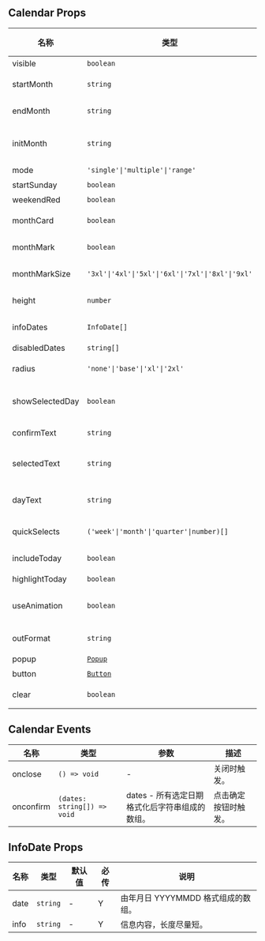 ## Calendar Props

| 名称            | 类型                                                          | 默认值                               | 必传 | 说明                                         |
| --------------- | ------------------------------------------------------------- | ------------------------------------ | ---- | -------------------------------------------- |
| visible         | `boolean`                                                     | `false`                              | N    | 是否显示。                                   |
| startMonth      | `string`                                                      | 当前月份前第 6 个月                  | N    | 开始月份，格式为 YYYYMM。                    |
| endMonth        | `string`                                                      | 当前月份后第 6 个月                  | N    | 结束月份，格式为 YYYYMM。                    |
| initMonth       | `string`                                                      | 当前月份                             | N    | 初始化时显示月份，格式为 YYYYMM。            |
| mode            | `'single'\|'multiple'\|'range'`                               | `'single'`                           | N    | 选择模式。                                   |
| startSunday     | `boolean`                                                     | `false`                              | N    | 是否从周日开始。                             |
| weekendRed      | `boolean`                                                     | `false`                              | N    | 是否周末红色。                               |
| monthCard       | `boolean`                                                     | `true`                               | N    | 月数据是否使用卡片样式。                     |
| monthMark       | `boolean`                                                     | `false`                              | N    | 是否显示月份水印。                           |
| monthMarkSize   | `'3xl'\|'4xl'\|'5xl'\|'6xl'\|'7xl'\|'8xl'\|'9xl'`             | `'7xl'`                              | N    | 月份水印文字大小。                           |
| height          | `number`                                                      | `50`                                 | N    | 显示高度占页面高度百分比。                   |
| infoDates       | `InfoDate[]`                                                  | `[]`                                 | N    | 需要显示信息的日期。                         |
| disabledDates   | `string[]`                                                    | `[]`                                 | N    | 不可选的日期。                               |
| radius          | `'none'\|'base'\|'xl'\|'2xl'`                                 | `'xl'`                               | N    | 选定日期的圆角风格。                         |
| showSelectedDay | `boolean`                                                     | `true`                               | N    | 多选和范围选择时确定按钮是否显示已选天数。   |
| confirmText     | `string`                                                      | 当前语言的 calendarLang.confirmText  | N    | 确定按钮文案。                               |
| selectedText    | `string`                                                      | 当前语言的 calendarLang.selectedText | N    | showSelectedDay 为 true 时确定按钮部分文案。 |
| dayText         | `string`                                                      | 当前语言的 calendarLang.dayText      | N    | showSelectedDay 为 true 时确定按钮部分文案。 |
| quickSelects    | `('week'\|'month'\|'quarter'\|number)[]`                      | `[]`                                 | N    | 快捷选择配置参数。                           |
| includeToday    | `boolean`                                                     | `false`                              | N    | 快速选择天数时是否包含今天。                 |
| highlightToday  | `boolean`                                                     | `true`                               | N    | 是否高亮今天。                               |
| useAnimation    | `boolean`                                                     | `true`                               | N    | 自动滚动到指定月份时是否使用动画。           |
| outFormat       | `string`                                                      | `'YMD'`                              | N    | 返回日期数据格式。                           |
| popup           | [`Popup`](https://stdf.design/#/components?nav=popup&tab=1)   | `{}`                                 | N    | 弹出层参数。                                 |
| button          | [`Button`](https://stdf.design/#/components?nav=button&tab=1) | `{}`                                 | N    | 确定按钮参数。                               |
| clear           | `boolean`                                                     | `true`                               | N    | 关闭时是否清空已选日期。                     |

## Calendar Events

| 名称      | 类型                        | 参数                                           | 描述                 |
| --------- | --------------------------- | ---------------------------------------------- | -------------------- |
| onclose   | `() => void`                | -                                              | 关闭时触发。         |
| onconfirm | `(dates: string[]) => void` | dates - 所有选定日期格式化后字符串组成的数组。 | 点击确定按钮时触发。 |

## InfoDate Props

| 名称 | 类型     | 默认值 | 必传 | 说明                               |
| ---- | -------- | ------ | ---- | ---------------------------------- |
| date | `string` | -      | Y    | 由年月日 YYYYMMDD 格式组成的数组。 |
| info | `string` | -      | Y    | 信息内容，长度尽量短。             |
